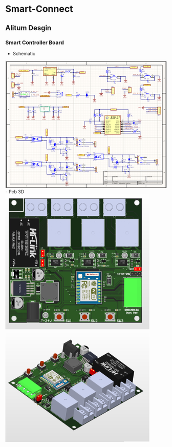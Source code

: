 # Smart-Connect

## Alitum Desgin 

### Smart Controller Board 

- Schematic
<img src="https://raw.githubusercontent.com/quocbao238/Smart-Connect/master/imagepath/controller_schematic.PNG" width="1000"/> 
- Pcb 3D
<img src="https://raw.githubusercontent.com/quocbao238/Smart-Connect/master/imagepath/controller_pcblayout1.png" width="450"/> <img src="https://raw.githubusercontent.com/quocbao238/Smart-Connect/master/imagepath/controller_pcblayout2.png" width="450"/>
